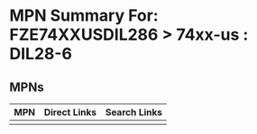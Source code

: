 



# MPN Summary For: FZE74XXUSDIL286 > 74xx-us : DIL28-6

## MPNs
  

|MPN|Direct Links|Search Links|
| :--- | :--- | :--- |
||||
